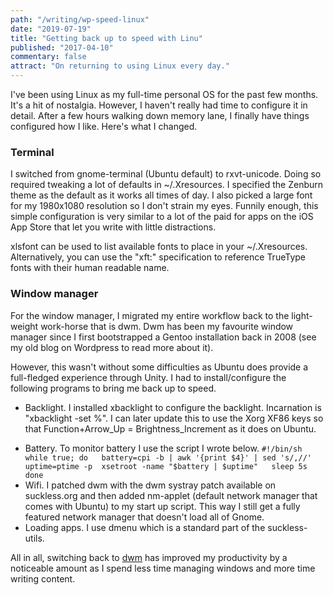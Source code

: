 ```yaml
---
path: "/writing/wp-speed-linux"
date: "2019-07-19"
title: "Getting back up to speed with Linu"
published: "2017-04-10"
commentary: false
attract: "On returning to using Linux every day."
---
```

I've been using Linux as my full-time personal OS for the past few
months. It's a hit of nostalgia. However, I haven't really had time to
configure it in detail. After a few hours walking down memory lane, I
finally have things configured how I like. Here's what I changed.

### Terminal

I switched from gnome-terminal (Ubuntu default) to rxvt-unicode. Doing
so required tweaking a lot of defaults in \~/.Xresources. I specified
the Zenburn theme as the default as it works all times of day. I also
picked a large font for my 1980x1080 resolution so I don't strain my
eyes. Funnily enough, this simple configuration is very similar to a lot
of the paid for apps on the iOS App Store that let you write with little
distractions.

xlsfont can be used to list available fonts to place in your
\~/.Xresources. Alternatively, you can use the "xft:" specification to
reference TrueType fonts with their human readable name.

### Window manager

For the window manager, I migrated my entire workflow back to the
light-weight work-horse that is dwm. Dwm has been my favourite window
manager since I first bootstrapped a Gentoo installation back in 2008
(see my old blog on Wordpress to read more about it).

However, this wasn't without some difficulties as Ubuntu does provide a
full-fledged experience through Unity. I had to install/configure the
following programs to bring me back up to speed.

* Backlight. I installed xbacklight to configure the backlight.
  Incarnation is "xbacklight -set %". I can later update this to use
  the Xorg XF86 keys so that Function+Arrow\_Up =
  Brightness\_Increment as it does on Ubuntu.
-   Battery. To monitor battery I use the script I wrote below.
    `#!/bin/sh  while true; do   battery=cpi -b | awk '{print $4}' | sed 's/,//'  uptime=ptime -p  xsetroot -name "$battery | $uptime"   sleep 5s done`
-   Wifi. I patched dwm with the dwm systray patch available on
  suckless.org and then added nm-applet (default network manager that
  comes with Ubuntu) to my start up script. This way I still get a
  fully featured network manager that doesn't load all of Gnome.
-   Loading apps. I use dmenu which is a standard part of the
  suckless-utils.

All in all, switching back to [dwm](https://dwm.suckless.org/) has improved my productivity by a
noticeable amount as I spend less time managing windows and more time
writing content.

